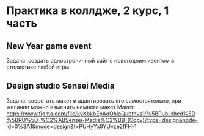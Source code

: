 # Практика в коллдже, 2 курс, 1 часть

## New Year game event
Задача: создать одностроничный сайт с новогодним ивентом в стилистике любой игры

## Design studio Sensei Media
Задача: сверстать макет и адаптировать его самостоятельно, при желании можно изменить немного макет
Макет: https://www.figma.com/file/kyKbkbEpAqOhioQubthvs1/%5BPublished%5D%5BRU%5D-%C2%ABSensei-Media%C2%BB-(Copy)?type=design&node-id=0%3A1&mode=design&t=PUHyYx9YUvze2fFH-1
